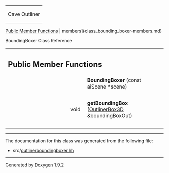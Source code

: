 <table data-cellspacing="0" data-cellpadding="0">
<colgroup>
<col style="width: 100%" />
</colgroup>
<tbody>
<tr class="odd" style="height: 56px;">
<td id="projectalign" style="padding-left: 0.5em"><div id="projectname">
Cave Outliner
</div></td>
</tr>
</tbody>
</table>

[Public Member Functions](#pub-methods) | 
members](class_bounding_boxer-members.md)

BoundingBoxer Class Reference

<table class="memberdecls">
<colgroup>
<col style="width: 50%" />
<col style="width: 50%" />
</colgroup>
<tbody>
<tr class="odd heading">
<td colspan="2"><h2 id="public-member-functions" class="groupheader"><span id="pub-methods"></span> Public Member Functions</h2></td>
</tr>
<tr class="even memitem:a7c84522a5270caa2425e12a2cca8ba2b">
<td style="text-align: right;" class="memItemLeft" data-valign="top"><span id="a7c84522a5270caa2425e12a2cca8ba2b"></span>  </td>
<td class="memItemRight" data-valign="bottom"><strong>BoundingBoxer</strong> (const aiScene *scene)</td>
</tr>
<tr class="odd separator:a7c84522a5270caa2425e12a2cca8ba2b">
<td colspan="2" class="memSeparator"> </td>
</tr>
<tr class="even memitem:ab062fdf2e2697814b08b247d4be3fc16">
<td style="text-align: right;" class="memItemLeft" data-valign="top"><span id="ab062fdf2e2697814b08b247d4be3fc16"></span> void </td>
<td class="memItemRight" data-valign="bottom"><strong>getBoundingBox</strong> (<a href="https://github.com/jariarkko/cave-outliner/blob/master/doc/class_outliner_box3_d.md" class="el">OutlinerBox3D</a> &amp;boundingBoxOut)</td>
</tr>
<tr class="odd separator:ab062fdf2e2697814b08b247d4be3fc16">
<td colspan="2" class="memSeparator"> </td>
</tr>
</tbody>
</table>

------------------------------------------------------------------------

The documentation for this class was generated from the following file:

-   src/<a href="outlinerboundingboxer_8hh_source.md" class="el">outlinerboundingboxer.hh</a>

------------------------------------------------------------------------

<span class="small">Generated
by [Doxygen](https://www.doxygen.org/index.md)
1.9.2</span>
